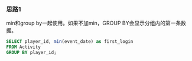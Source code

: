 ### 思路1

min和group by一起使用。如果不加min，GROUP BY会显示分组内的第一条数据。

```sql
SELECT player_id, min(event_date) as first_login
FROM Activity
GROUP BY player_id;
```

